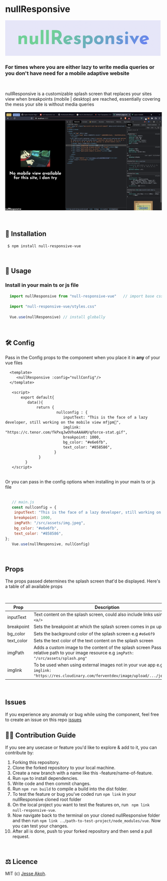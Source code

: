 # nullResponsive

<div align="left">
  <img width="500px" src="https://github.com/Akohjesse/nullResponsive/blob/main/src/assets/logo.png?raw=true">
  <br>
  <h3>For times where you are either lazy to write media queries or you don't have need for a mobile adaptive website</h3> 
  <br>
  
   nullResponsive is a customizable splash screen that replaces your sites view when breakpoints (mobile | desktop) are reached, essentially covering the mess your site is without media queries
   <br>
   <br>
  <img src="https://github.com/Akohjesse/nullResponsive/blob/main/src/assets/screenshot.png?raw=true">
</div>
<br>

## 💾 Installation
```
 $ npm install null-responsive-vue
```
<br>

## 📄 Usage
### Install in your main ts or js file

```jsx
  import nullResponsive from "null-responsive-vue"   // import base css file
  
  import "null-responsive-vue/styles.css"
  
  Vue.use(nullResponsive) // install globally
```
<br>


##  🛠 Config 
Pass in the Config props to the component when you place it in <b>any</b> of your vue files

```vue
  <template>
     <nullResponsive :config="nullConfig"/>
  </template>
   
   <script>
       export default{
          data(){
              return {
                       nullconfig : {
                          inputText: "This is the face of a lazy developer, still working on the mobile view mfjpm🙏",
                          imglink: "https://c.tenor.com/fkPxqJwOVhoAAAAM/qforce-stat.gif",
                          breakpoint: 1000,
                          bg_color: "#e6e6fb",
                          text_color: "#858586",
                      }
               }
         }
   </script>
```
<br>
Or you can pass in the config options when installing in your main ts or js file 

<br>
<br>

```js
   // main.js
   const nullconfig = {
    inputText: "This is the face of a lazy developer, still working on the mobile view mfjpm🙏🏽",
    breakpoint: 1000,
    imgPath: "/src/assets/img.jpeg",
    bg_color: "#e6e6fb",
    text_color: "#858586",
};
   Vue.use(nullResponsive, nullConfig)
```
<br> 

## Props
The props passed determines the splash screen that'd be displayed. Here's a table of all available props 

<br>

| Prop | Description | Type | Default
| --- | --- | --- | --- |
| inputText | Text content on the splash screen, could also include links using `<a><a/>` | *`string`* | none |
| breakpoint | Sets the breakpoint at which the splash screen comes in px up  e.g. `1000` | *`number`* | *`1000`* |
| bg_color | Sets the background color of the splash screen e.g `#e6e6f9` | *`string`* | `#fffff`|
| text_color | Sets the text color of the text content on the splash screen | *`string`* | *`black`*|
| imgPath | Adds a custom image to the content of the splash screen Pass in the relative path to your image resource e.g `imgPath: "/src/assets/splash.png"` | *`string`* | none|
| imglink | To be used when using external images not in your vue app e.g <br> `imglink: "https://res.cloudinary.com/ferventdev/image/upload/.../jesse.svg"` | *`string`* | none|
<br>

## Issues
If you experience any anomaly or bug while using the component, feel free to create an issue on this repo
[issues](https://github.com/Akohjesse/nullResponsive/issues/new/choose)
<br>

## 👷🏽 Contribution Guide

If you see any usecase or feature you'd like to explore & add to it, you can contribute by:

1. Forking this repository.
2. Clone the forked repository to your local machine.
3. Create a new branch with a name like this -feature/name-of-feature.
4. Run `npm` to install dependencies.
5. Write code and then commit changes.
6. Run `npm run build` to compile a build into the dist folder.
7. To test the feature or bug you've coded run ` npm link ` in your nullResponsive cloned root folder
8. On the local project you want to test the features on, run ` npm link null-responsive-vue`.
9. Now navigate back to the terminal on your cloned nullResponsive folder and then run `npm link ../path-to-test-project/node_modules/vue`. Now you can test your changes.
10. After all is done, push to your forked repository and then send a pull request.

<br>

## ⚖️ Licence

MIT (c) [Jesse Akoh](https://akohjesse.com).
